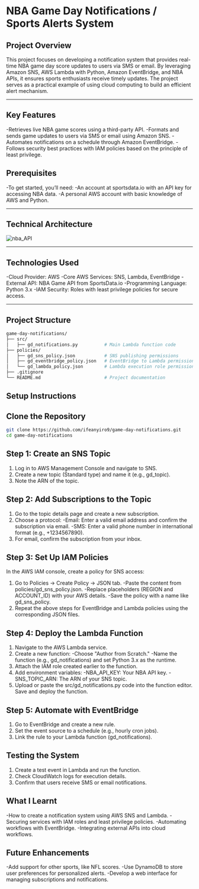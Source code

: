 # NBA Game Day Notifications / Sports Alerts System

## **Project Overview**
This project focuses on developing a notification system that provides real-time NBA game day score updates to users via SMS or email. By leveraging Amazon SNS, AWS Lambda with Python, Amazon EventBridge, and NBA APIs, it ensures sports enthusiasts receive timely updates. The project serves as a practical example of using cloud computing to build an efficient alert mechanism.

---

## **Key Features**
-Retrieves live NBA game scores using a third-party API.
-Formats and sends game updates to users via SMS or email using Amazon SNS.
-Automates notifications on a schedule through Amazon EventBridge.
-Follows security best practices with IAM policies based on the principle of least privilege.

## **Prerequisites**
-To get started, you’ll need:
-An account at sportsdata.io with an API key for accessing NBA data.
-A personal AWS account with basic knowledge of AWS and Python.

---
## **Technical Architecture**
![nba_API](https://github.com/user-attachments/assets/5e19635e-0685-4c07-9601-330f7d1231f9)

---

## **Technologies Used**
-Cloud Provider: AWS
-Core AWS Services: SNS, Lambda, EventBridge
-External API: NBA Game API from SportsData.io
-Programming Language: Python 3.x
-IAM Security: Roles with least privilege policies for secure access.

---


## **Project Structure**
```bash
game-day-notifications/
├── src/
│   ├── gd_notifications.py          # Main Lambda function code
├── policies/
│   ├── gd_sns_policy.json           # SNS publishing permissions
│   ├── gd_eventbridge_policy.json   # EventBridge to Lambda permissions
│   └── gd_lambda_policy.json        # Lambda execution role permissions
├── .gitignore
└── README.md                        # Project documentation

```

## **Setup Instructions**

## **Clone the Repository**
```bash
git clone https://github.com/ifeanyiro9/game-day-notifications.git
cd game-day-notifications
```

## **Step 1: Create an SNS Topic**
1. Log in to AWS Management Console and navigate to SNS.
2. Create a new topic (Standard type) and name it (e.g., gd_topic).
3. Note the ARN of the topic.

## **Step 2: Add Subscriptions to the Topic**
1. Go to the topic details page and create a new subscription.
2. Choose a protocol:
-Email: Enter a valid email address and confirm the subscription via email.
-SMS: Enter a valid phone number in international format (e.g., +1234567890).
3. For email, confirm the subscription from your inbox.

## **Step 3: Set Up IAM Policies**
In the AWS IAM console, create a policy for SNS access:

1. Go to Policies → Create Policy → JSON tab.
-Paste the content from policies/gd_sns_policy.json.
-Replace placeholders (REGION and ACCOUNT_ID) with your AWS details.
-Save the policy with a name like gd_sns_policy.
2. Repeat the above steps for EventBridge and Lambda policies using the corresponding JSON files.

## **Step 4: Deploy the Lambda Function**
1. Navigate to the AWS Lambda service.
2. Create a new function:
-Choose "Author from Scratch."
-Name the function (e.g., gd_notifications) and set Python 3.x as the runtime.
3. Attach the IAM role created earlier to the function.
4. Add environment variables:
-NBA_API_KEY: Your NBA API key.
-SNS_TOPIC_ARN: The ARN of your SNS topic.
5. Upload or paste the src/gd_notifications.py code into the function editor.
Save and deploy the function.

## **Step 5: Automate with EventBridge**
1. Go to EventBridge and create a new rule.
2. Set the event source to a schedule (e.g., hourly cron jobs).
3. Link the rule to your Lambda function (gd_notifications).

## **Testing the System**
1. Create a test event in Lambda and run the function.
2. Check CloudWatch logs for execution details.
3. Confirm that users receive SMS or email notifications.

## **What I Learnt**
-How to create a notification system using AWS SNS and Lambda.
-Securing services with IAM roles and least privilege policies.
-Automating workflows with EventBridge.
-Integrating external APIs into cloud workflows.

## **Future Enhancements**
-Add support for other sports, like NFL scores.
-Use DynamoDB to store user preferences for personalized alerts.
-Develop a web interface for managing subscriptions and notifications.
  


